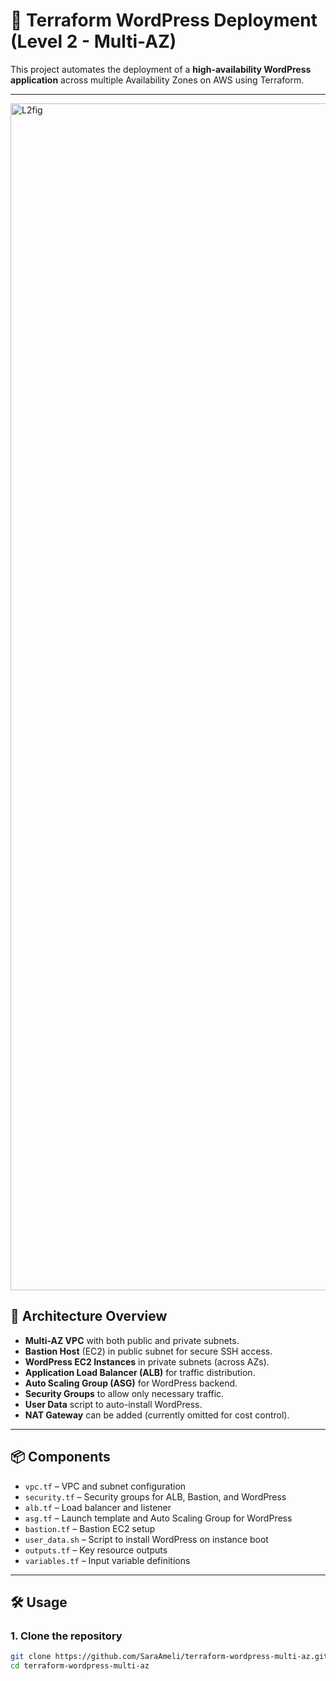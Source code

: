# 🚀 Terraform WordPress Deployment (Level 2 - Multi-AZ)

This project automates the deployment of a **high-availability WordPress application** across multiple Availability Zones on AWS using Terraform.

---

<img width="1789" height="1899" alt="L2fig" src="https://github.com/user-attachments/assets/481b4d86-1d4c-4c24-8ed2-13f479dc16e4" />


## 🧩 Architecture Overview

- **Multi-AZ VPC** with both public and private subnets.
- **Bastion Host** (EC2) in public subnet for secure SSH access.
- **WordPress EC2 Instances** in private subnets (across AZs).
- **Application Load Balancer (ALB)** for traffic distribution.
- **Auto Scaling Group (ASG)** for WordPress backend.
- **Security Groups** to allow only necessary traffic.
- **User Data** script to auto-install WordPress.
- **NAT Gateway** can be added (currently omitted for cost control).

---

## 📦 Components

- `vpc.tf` – VPC and subnet configuration
- `security.tf` – Security groups for ALB, Bastion, and WordPress
- `alb.tf` – Load balancer and listener
- `asg.tf` – Launch template and Auto Scaling Group for WordPress
- `bastion.tf` – Bastion EC2 setup
- `user_data.sh` – Script to install WordPress on instance boot
- `outputs.tf` – Key resource outputs
- `variables.tf` – Input variable definitions

---

## 🛠️ Usage

### 1. Clone the repository
```bash
git clone https://github.com/SaraAmeli/terraform-wordpress-multi-az.git
cd terraform-wordpress-multi-az

